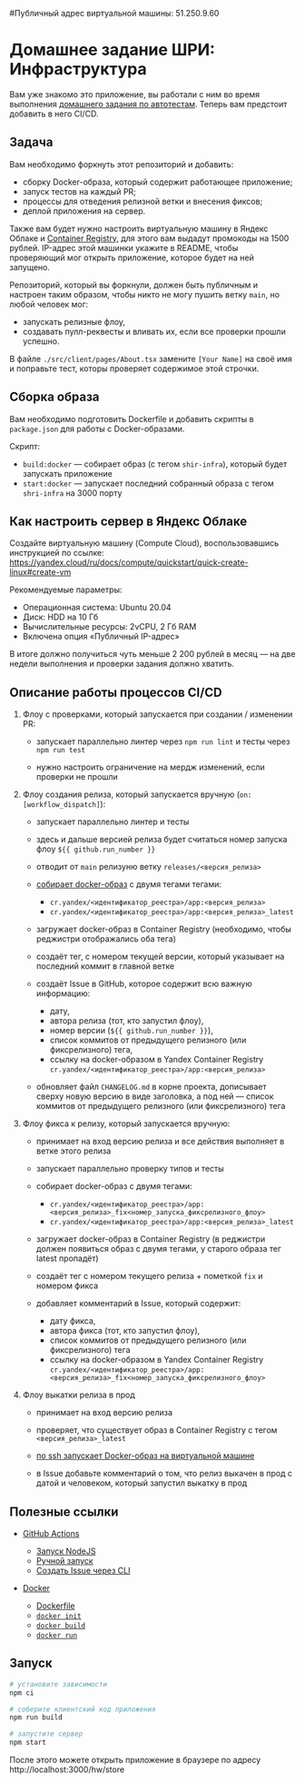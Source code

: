 #Публичный адрес виртуальной машины: 51.250.9.60

# Домашнее задание ШРИ: Инфраструктура

Вам уже знакомо это приложение, вы работали с ним во время выполнения [домашнего задания по автотестам](https://github.com/dima117/testing-homework).
Теперь вам предстоит добавить в него CI/CD.

## Задача

Вам необходимо форкнуть этот репозиторий и добавить:
- сборку Docker-образа, который содержит работающее приложение;
- запуск тестов на каждый PR;
- процессы для отведения релизной ветки и внесения фиксов;
- деплой приложения на сервер.

Также вам будет нужно настроить виртуальную машину в Яндекс Облаке и [Container Registry](https://yandex.cloud/ru/docs/container-registry/quickstart/#registry-create), для этого вам выдадут промокоды на 1500 рублей.
IP-адрес этой машинки укажите в README, чтобы проверяющий мог открыть приложение, которое будет на ней запущено.

Репозиторий, который вы форкнули, должен быть публичным и настроен таким образом, чтобы никто не могу пушить ветку `main`, но любой человек мог:
- запускать релизные флоу,
- создавать пулл-реквесты и вливать их, если все проверки прошли успешно.

В файле `./src/client/pages/About.tsx` замените `[Your Name]` на своё имя и поправьте тест, которы проверяет содержимое этой строчки.

## Сборка образа

Вам необходимо подготовить Dockerfile и добавить скрипты в `package.json` для работы с Docker-образами.

Скрипт:
- `build:docker` — собирает образ (с тегом `shir-infra`), который будет запускать приложение
- `start:docker` — запускает последний собранный образа с тегом `shri-infra` на 3000 порту

## Как настроить сервер в Яндекс Облаке

Создайте виртуальную машину (Compute Cloud), воспользовавшись инструкцией по ссылке:\
https://yandex.cloud/ru/docs/compute/quickstart/quick-create-linux#create-vm

Рекомендуемые параметры:
- Операционная система: Ubuntu 20.04
- Диск: HDD на 10 Гб
- Вычислительные ресурсы: 2vCPU, 2 Гб RAM
- Включена опция «Публичный IP-адрес»

В итоге должно получиться чуть меньше 2 200 рублей в месяц — на две недели выполнения и проверки задания должно хватить.

## Описание работы процессов CI/CD

1. Флоу с проверками, который запускается при создании / изменении PR:

    - запускает параллельно линтер через `npm run lint` и тесты через  `npm run test`

    - нужно настроить ограничение на мердж изменений, если проверки не прошли

2. Флоу создания релиза, который запускается вручную (`on: [workflow_dispatch]`):

    - запускает параллельно линтер и тесты

    - здесь и дальше версией релиза будет считаться номер запуска флоу `${{ github.run_number }}`

    - отводит от `main` релизуню ветку `releases/<версия_релиза>`

    - [собирает docker-образ](https://yandex.cloud/ru/docs/container-registry/operations/docker-image/docker-image-create) с двумя тегами тегами:
        - `cr.yandex/<идентификатор_реестра>/app:<версия_релиза>`
        - `cr.yandex/<идентификатор_реестра>/app:<версия_релиза>_latest`
    
    - загружает docker-образ в Container Registry (необходимо, чтобы реджистри отображались оба тега)

    - создаёт тег, с номером текущей версии, который указывает на последний коммит в главной ветке

    - создаёт Issue в GitHub, которое содержит всю важную информацию:
        - дату,
        - автора релиза (тот, кто запустил флоу),
        - номер версии (`${{ github.run_number }}`),
        - список коммитов от предыдущего релизного (или фиксрелизного) тега,
        - ссылку на docker-образом в Yandex Container Registry\
          `cr.yandex/<идентификатор_реестра>/app:<версия_релиза>`

    - обновляет файл `CHANGELOG.md` в корне проекта, дописывает сверху новую версию в виде заголовка, а под ней — список коммитов от предыдущего релизного (или фиксрелизного) тега

3. Флоу фикса к релизу, который запускается вручную:

    - принимает на вход версию релиза и все действия выполняет в ветке этого релиза

    - запускает параллельно проверку типов и тесты

    - собирает docker-образ с двумя тегами:
        - `cr.yandex/<идентификатор_реестра>/app:<версия_релиза>_fix<номер_запуска_фиксрелизного_флоу>`
        - `cr.yandex/<идентификатор_реестра>/app:<версия_релиза>_latest`
    
    - загружает docker-образ в Container Registry (в реджистри должен появиться образ с двумя тегами, у старого образа тег latest пропадёт)

    - создаёт тег с номером текущего релиза + пометкой `fix` и номером фикса

    - добавляет комментарий в Issue, который содержит:
        - дату фикса,
        - автора фикса (тот, кто запустил флоу),
        - список коммитов от предыдущего релизного (или фиксрелизного) тега
        - ссылку на docker-образом в Yandex Container Registry\
          `cr.yandex/<идентификатор_реестра>/app:<версия_релиза>_fix<номер_запуска_фиксрелизного_флоу>`

4. Флоу выкатки релиза в прод

    - принимает на вход версию релиза

    - проверяет, что существует образ в Container Registry с тегом `<версия_релиза>_latest`

    - [по ssh запускает Docker-образ на виртуальной машине](https://yandex.cloud/ru/docs/container-registry/tutorials/run-docker-on-vm/console#run)

    - в Issue добавьте комментарий о том, что релиз выкачен в прод c датой и человеком, который запустил выкатку в прод

## Полезные ссылки

- [GitHub Actions](https://docs.github.com/ru/actions)
    - [Запуск NodeJS](https://docs.github.com/ru/actions/automating-builds-and-tests/building-and-testing-nodejs)
    - [Ручной запуск](https://docs.github.com/ru/actions/using-workflows/manually-running-a-workflow)
    - [Создать Issue через CLI](https://docs.github.com/ru/issues/tracking-your-work-with-issues/creating-an-issue#creating-an-issue-with-github-cli)

- [Docker](https://docs.docker.com/)
    - [Dockerfile](https://docs.docker.com/reference/dockerfile/)
    - [`docker init`](https://docs.docker.com/reference/cli/docker/init/)
    - [`docker build`](https://docs.docker.com/reference/cli/docker/image/build/)
    - [`docker run`](https://docs.docker.com/reference/cli/docker/container/run/)

## Запуск

```sh
# установите зависимости
npm ci

# соберите клиентский код приложения
npm run build

# запустите сервер
npm start
```

После этого можете открыть приложение в браузере по адресу http://localhost:3000/hw/store
